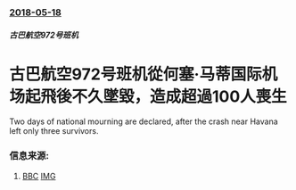 ### [2018-05-18](/news/2018/05/18/index.md)

##### 古巴航空972号班机
# 古巴航空972号班机從何塞·马蒂国际机场起飛後不久墜毀，造成超過100人喪生 

Two days of national mourning are declared, after the crash near Havana left only three survivors.


### 信息来源:

1. [BBC](http://www.bbc.co.uk/news/world-latin-america-44176899) [IMG](https://ichef.bbci.co.uk/images/ic/1024x576/p067n05q.jpg)
